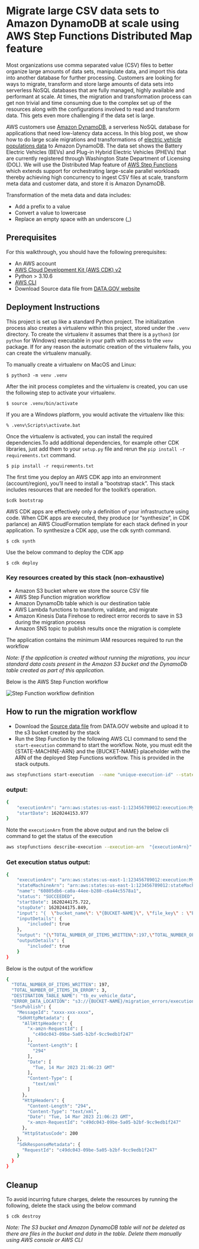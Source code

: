 # Migrate large CSV data sets to Amazon DynamoDB at scale using AWS Step Functions Distributed Map feature
Most organizations use comma separated value (CSV) files to better organize large amounts of data sets, manipulate data, and import this data into another database for further processing. Customers are looking for ways to migrate, transform and store large amounts of data sets into serverless NoSQL databases that are fully managed, highly available and performant at scale. At times, the migration and transformation process can get non trivial and time consuming due to the complex set up of the resources along with the configurations involved to read and transform data. This gets even more challenging if the data set is large.

AWS customers use [Amazon DynamoDB](https://aws.amazon.com/dynamodb/), a serverless NoSQL database for applications that need low-latency data access. In this blog post, we show how to do large scale migrations and transformations of  [electric vehicle populations data](https://catalog.data.gov/dataset/electric-vehicle-population-data) to Amazon DynamoDB. The data set shows the Battery Electric Vehicles (BEVs) and Plug-in Hybrid Electric Vehicles (PHEVs) that are currently registered through Washington State Department of Licensing (DOL). We will use the Distributed Map feature of [AWS Step Functions](https://aws.amazon.com/step-functions/) which extends support for orchestrating large-scale parallel workloads thereby achieving high concurrency to ingest CSV files at scale, transform meta data and customer data, and store it is Amazon DynamoDB.


Transformation of the meta data and data includes:
- Add a prefix to a value
- Convert a value to lowercase
- Replace an empty space with an underscore (_)



## Prerequisites
For this walkthrough, you should have the following prerequisites: 
- An AWS account
- [AWS Cloud Development Kit (AWS CDK) v2](https://docs.aws.amazon.com/cdk/v2/guide/getting_started.html)
- Python > 3.10.6
- [AWS CLI](https://docs.aws.amazon.com/cli/latest/userguide/cli-chap-getting-started.html)
- Download Source data file from [DATA.GOV website](https://data.wa.gov/api/views/f6w7-q2d2/rows.csv?accessType=DOWNLOAD)



## Deployment Instructions

This project is set up like a standard Python project.  The initialization
process also creates a virtualenv within this project, stored under the `.venv`
directory.  To create the virtualenv it assumes that there is a `python3`
(or `python` for Windows) executable in your path with access to the `venv`
package. If for any reason the automatic creation of the virtualenv fails,
you can create the virtualenv manually.

To manually create a virtualenv on MacOS and Linux:

```
$ python3 -m venv .venv
```

After the init process completes and the virtualenv is created, you can use the following
step to activate your virtualenv.

```
$ source .venv/bin/activate
```

If you are a Windows platform, you would activate the virtualenv like this:

```
% .venv\Scripts\activate.bat
```

Once the virtualenv is activated, you can install the required dependencies.To add additional dependencies, for example other CDK libraries, just add
them to your `setup.py` file and rerun the `pip install -r requirements.txt`
command.
```
$ pip install -r requirements.txt
```

The first time you deploy an AWS CDK app into an environment (account/region), you’ll need to install a “bootstrap stack”. 
This stack includes resources that are needed for the toolkit’s operation.
```
$cdk bootstrap
```

AWS CDK apps are effectively only a definition of your infrastructure using code. 
When CDK apps are executed, they produce (or “synthesize”, in CDK parlance) an AWS CloudFormation template for each stack defined in your application. 
To synthesize a CDK app, use the cdk synth command.
```
$ cdk synth
```

Use the below command to deploy the CDK app
```
$ cdk deploy
```

### Key resources created by this stack (non-exhaustive)
- Amazon S3 bucket where we store the source CSV file
- AWS Step Function migration workflow
- Amazon DynamoDb table which is our destination table
- AWS Lambda functions to transform, validate,  and migrate
- Amazon Kinesis Data Firehose to redirect error records to save in S3 during the migration process
- Amazon SNS topic to publish results once the migration is complete

The application contains the minimum IAM resources required to run the workflow

*Note: If the application is created without running the migrations, you incur standard data costs present in the Amazon S3 bucket and the 
DynamoDb table created as part of this application.*

Below is the AWS Step Function workflow

![Step Function workflow definition](./images/stepfunctions_graph.png)

## How to run the migration workflow
- Download the [Source data file](https://data.wa.gov/api/views/f6w7-q2d2/rows.csv?accessType=DOWNLOAD) from DATA.GOV website and 
upload it to the s3 bucket created by the stack
- Run the Step Function by the following AWS CLI command to send the `start-execution` command to start the workflow. 
Note, you must edit the {STATE-MACHINE-ARN} and the {BUCKET-NAME} placeholder with the ARN of the deployed Step Functions workflow. This is provided in the stack outputs.
```bash
aws stepfunctions start-execution  --name "unique-execution-id" --state-machine-arn "{STATE-MACHINE-ARN}" --input "{  \"bucket_name\": \"{BUCKET-NAME}\", \"file_key\" : \"Electric_Vehicle_Population_Data.csv\"}"
```
### output:

```bash
{
    "executionArn": "arn:aws:states:us-east-1:123456789012:execution:MyStateMachine-LIXV3ls6HtnY:test",
    "startDate": 1620244153.977
}
```

Note the `executionArn` from the above output and run the below cli command to get the status of the execution

```bash
aws stepfunctions describe-execution --execution-arn  "{executionArn}"
```

### Get execution status output:

```bash
{
    "executionArn": "arn:aws:states:us-east-1:123456789012:execution:MyStateMachine-LIXV3ls6HtnY:test",
    "stateMachineArn": "arn:aws:states:us-east-1:123456789012:stateMachine:MyStateMachine-LIXV3lsV8tnY",
    "name": "60805db6-ca0a-44ee-b280-c6a44c5578a1",
    "status": "SUCCEEDED",
    "startDate": 1620244175.722,
    "stopDate": 1620244175.849,
    "input": "{  \"bucket_name\": \"{BUCKET-NAME}\", \"file_key\" : \"Electric_Vehicle_Population_Data.csv\"}",
    "inputDetails": {
        "included": true
    },
    "output": "{\"TOTAL_NUMBER_OF_ITEMS_WRITTEN\":197,\"TOTAL_NUMBER_OF_ITEMS_IN_ERROR\":3,\"DESTINATION_TABLE_NAME\":\"tb_ev_vehicle_data\",\"ERROR_DATA_LOCATION\":\"s3://{BUCKET-NAME}/migration_errors/execution_name=unique-execution-id\",\"SnsPublish\":{\"MessageId\":\"c2263c23-accc-5d7f-8385-60a948c3253d\",\"SdkHttpMetadata\":{\"AllHttpHeaders\":{\"x-amzn-RequestId\":[\"c49dc043-09be-5a05-b2bf-9cc9edb1f247\"],\"Content-Length\":[\"294\"],\"Date\":[\"Tue, 14 Mar 2023 21:06:23 GMT\"],\"Content-Type\":[\"text/xml\"]},\"HttpHeaders\":{\"Content-Length\":\"294\",\"Content-Type\":\"text/xml\",\"Date\":\"Tue, 14 Mar 2023 21:06:23 GMT\",\"x-amzn-RequestId\":\"c49dc043-09be-5a05-b2bf-9cc9edb1f247\"},\"HttpStatusCode\":200},\"SdkResponseMetadata\":{\"RequestId\":\"c49dc043-09be-5a05-b2bf-9cc9edb1f247\"}}}",
    "outputDetails": {
        "included": true
    }
}
```

Below is the output of the workflow

```bash
{
  "TOTAL_NUMBER_OF_ITEMS_WRITTEN": 197,
  "TOTAL_NUMBER_OF_ITEMS_IN_ERROR": 3,
  "DESTINATION_TABLE_NAME": "tb_ev_vehicle_data",
  "ERROR_DATA_LOCATION": "s3://{BUCKET-NAME}/migration_errors/execution_name=unique-execution-id",
  "SnsPublish": {
    "MessageId": "xxxx-xxx-xxxx",
    "SdkHttpMetadata": {
      "AllHttpHeaders": {
        "x-amzn-RequestId": [
          "c49dc043-09be-5a05-b2bf-9cc9edb1f247"
        ],
        "Content-Length": [
          "294"
        ],
        "Date": [
          "Tue, 14 Mar 2023 21:06:23 GMT"
        ],
        "Content-Type": [
          "text/xml"
        ]
      },
      "HttpHeaders": {
        "Content-Length": "294",
        "Content-Type": "text/xml",
        "Date": "Tue, 14 Mar 2023 21:06:23 GMT",
        "x-amzn-RequestId": "c49dc043-09be-5a05-b2bf-9cc9edb1f247"
      },
      "HttpStatusCode": 200
    },
    "SdkResponseMetadata": {
      "RequestId": "c49dc043-09be-5a05-b2bf-9cc9edb1f247"
    }
  }
}
```


## Cleanup
 
To avoid incurring future charges, delete the resources by running the following, delete the stack using the below command
```
$ cdk destroy
```
*Note: The S3 bucket and Amazon DynamoDB table will not be deleted as there are files in the bucket and data in the table. Delete them manually using AWS console or AWS CLI*